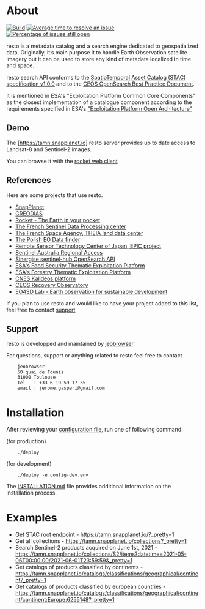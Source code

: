 # About
[![Build](https://github.com/jjrom/resto/actions/workflows/build-image.yml/badge.svg)](https://github.com/jjrom/resto/actions/workflows/build-image.yml/badge.svg "Build")
[![Average time to resolve an issue](http://isitmaintained.com/badge/resolution/jjrom/resto.svg)](http://isitmaintained.com/project/jjrom/resto "Average time to resolve an issue")
[![Percentage of issues still open](http://isitmaintained.com/badge/open/jjrom/resto.svg)](http://isitmaintained.com/project/jjrom/resto "Percentage of issues still open")

resto is a metadata catalog and a search engine dedicated to geospatialized data. Originally, it’s main purpose it to handle Earth Observation satellite imagery but it can be used to store any kind of metadata localized in time and space.

resto search API conforms to the [SpatioTemporal Asset Catalog (STAC) specification v1.0.0](https://github.com/radiantearth/stac-spec) and to the [CEOS OpenSearch Best Practice Document](http://ceos.org/ourwork/workinggroups/wgiss/access/opensearch/).

It is mentioned in ESA's "Exploitation Platform Common Core Components" as the closest implementation of a catalogue component according to the requirements specified in ESA's ["Exploitation Platform Open Architecture"](https://tep.eo.esa.int/news/-/blogs/exploitation-platforms-open-architecture-released)

## Demo

The [https://tamn.snapplanet.io] resto server provides up to date access to Landsat-8 and Sentinel-2 images.

You can browse it with the [rocket web client](https://rocket.snapplanet.io)

## References

Here are some projects that use resto.

* [SnapPlanet](https://snapplanet.io)
* [CREODIAS](https://creodias.eu/eo-data-finder-api-manual)
* [Rocket - The Earth in your pocket](https://rocket.snapplanet.io)
* [The French Sentinel Data Processing center](https://peps.cnes.fr/rocket/#/home)
* [The French Space Agency, THEIA land data center](https://theia.cnes.fr/atdistrib/rocket/#/home)
* [The Polish EO Data finder](http://finder.eocloud.eu/www/)
* [Remote Sensor Technology Center of Japan, EPIC project](http://www.geomatys.com/en/portfolio/epic.html)
* [Sentinel Australia Regional Access](https://copernicus.nci.org.au/sara.client/#/home)
* [Sinergise sentinel-hub OpenSearch API](http://sentinelhub-py.readthedocs.io/en/latest/opensearch.html)
* [ESA's Food Security Thematic Exploitation Platform](https://github.com/cgi-eoss/fstep)
* [ESA's Forestry Thematic Exploitation Platform](https://github.com/cgi-eoss/ftep)
* [CNES Kalideos platform](https://www.kalideos.fr)
* [CEOS Recovery Observatory](https://www.recovery-observatory.org)
* [EO4SD Lab - Earth observation for sustainable development](https://eo4sd-lab.net)

If you plan to use resto and would like to have your project added to this list, feel free to contact [support](#support)

## <a name="support"></a>Support
resto is developped and maintained by [jeobrowser](https://mapshup.com). 

For questions, support or anything related to resto feel free to contact 

        jeobrowser
        50 quai de Tounis
        31000 Toulouse
        Tel   : +33 6 19 59 17 35
        email : jerome.gasperi@gmail.com

# Installation
After reviewing your [configuration file](https://github.com/jjrom/resto/blob/master/config.env), run one of following command:

(for production)

        ./deploy

(for development)

        ./deploy -e config-dev.env
 
The [INSTALLATION.md](https://github.com/jjrom/resto/blob/master/INSTALLATION.md) file provides additional information on the installation process.

# Examples

* Get STAC root endpoint - https://tamn.snapplanet.io/?_pretty=1
* Get all collections - https://tamn.snapplanet.io/collections?_pretty=1
* Search Sentinel-2 products acquired on June 1st, 2021 - https://tamn.snapplanet.io/collections/S2/items?datetime=2021-05-06T00:00:00/2021-06-01T23:59:59&_pretty=1
* Get catalogs of products classified by continents - https://tamn.snapplanet.io/catalogs/classifications/geographical/continent?_pretty=1
* Get catalogs of products classified by european countries - https://tamn.snapplanet.io/catalogs/classifications/geographical/continent/continent:Europe:6255148?_pretty=1

